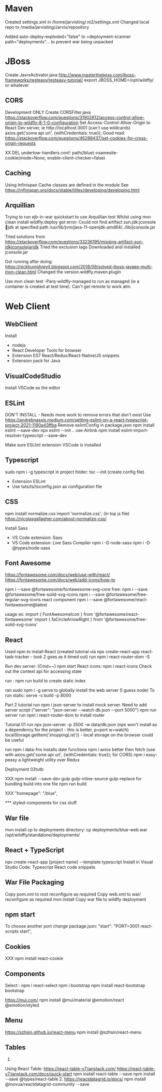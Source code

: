 Maven
=====

Created settings.xml in /home/jarvisting/.m2/settings.xml
Changed local repo to /media/jarvisting/Jarvis/repository

Added auto-deploy-exploded="false"  to <deployment-scanner path="deployments"...   to prevent war being unpacked


JBoss
=====
Create JaxrsActivator.java  http://www.mastertheboss.com/jboss-frameworks/resteasy/resteasy-tutorial/
export JBOSS_HOME=/opt/wildfly/  or whatever


CORS
----
Development ONLY
Create CORSFilter.java   https://stackoverflow.com/questions/31902612/access-control-allow-origin-to-wildfly-8-1-0-configuration
Set Access-Control-Allow-Origin to React Dev server, ie http://localhost:3001  (can't use wildcards)
axios.get('some api url', {withCredentials: true});
Good read: https://stackoverflow.com/questions/46288437/set-cookies-for-cross-origin-requests

XX DEL undertow-handlers.conf: path(/blue)->samesite-cookie(mode=None, enable-client-checker=false)


Caching
-------
Using Infinispan
Cache classes are defined in the module
See https://infinispan.org/docs/stable/titles/developing/developing.html

Arquillian
----------

Trying to run ejb-in-war quickstart to use Arquillian test
Whilst using     mvn clean install wildfly:deploy 
got error: Could not find artifact sun.jdk:jconsole:jar:jdk at specified path /usr/lib/jvm/java-11-openjdk-amd64/../lib/jconsole.jar

Tried solutions from https://stackoverflow.com/questions/33236195/missing-artifact-sun-jdkjconsolejarjdk
Tried the exclusion tags
Downloaded and installed jconsole.jar

Got running after doing: https://nickhumphreyit.blogspot.com/2018/09/solved-jboss-javaee-multi-mvn-clean.html
Changed the version.wildfly.maven.plugin

Use mvn clean test -Parq-wildfly-managed
to run as managed (ie a container is created at test time). 
Can't get remote to work atm.


Web Client
=========


WebClient
---------
Install
- nodejs
- React Developer Tools for browser
- Extension ES7 React/Redux/React-Native/JS snippets
- Extension pack for Java

VisualCodeStudio
----------------
Install VSCode as the editor

ESLint
------
DON'T INSTALL - Needs more work to remove errors that don't exist
Use https://andrebnassis.medium.com/setting-eslint-on-a-react-typescript-project-2021-1190a43ffba
Remove eslintConfig in package.json
npm install eslint --save-dev
npx eslint --init
.. use Airbnb
npm install eslint-import-resolver-typescript --save-dev


Make sure ESLlint extension VSCode is installed
  
Typescript
----------
sudo npm i -g typescript
in project folder: tsc --init (create config file)
- Extension ESLint
- Use tuts/ts/tsconfig.json as configuration file


CSS
---
npm install normalize.css
import 'normalize.css'; (in top js file)
https://nicolasgallagher.com/about-normalize-css/

Install Sass
- VS Code extension: Sass
- VS Code extension: Live Sass Compiler
npm i -D node-sass
npm i -D @types/node-sass

Font Awesome
------------
https://fontawesome.com/docs/web/use-with/react/
https://fontawesome.com/docs/web/add-icons/how-to

npm i --save @fortawesome/fontawesome-svg-core
free:
npm i --save @fortawesome/free-solid-svg-icons
npm i --save @fortawesome/free-regular-svg-icons
react component
npm i --save @fortawesome/react-fontawesome@latest

usage ex:
import { FontAwesomeIcon } from '@fortawesome/react-fontawesome'
import { faCircleArrowRight } from '@fortawesome/free-solid-svg-icons'


React
-----
Used npm to install React (created tutorial via npx create-react-app react-task-tracker - took 2 goes as it timed out)
run npm i react-router-dom -S



Run dev server: [Cmd+~] npm start
React icons: npm i react-icons
Check out the context api for accessing state

run : npm run build   to create static index

ran sudo npm i -g serve   to globally install the web server (I guess node)
To run static: serve -s build -p 8000

Part 2 tutorial
run npm i json-server  to install mock server. Need to add server script ("server": "json-server --watch db.json --port 5000") npm run server
run npm i react-router-dom  to install router

Tutorial 01
run npx json-server -p 3500 -w data/db.json (npx won't install as a dependency for the project - this is better, p=port w=watch)
localStorage.getItem('shoppingList')) - local storage on the browser could be useful

run npm i data-fns   installs date functions
npm i axios    better then fetch  (use with axios.get('some api url', {withCredentials: true}); for CORS)
npm i easy-peasy     a lightweight utility over Redux


Deployment 02tutb

XXX npm install --save-dev gulp gulp-inline-source gulp-replace    for bundling build into one file
npm run build

XXX "homepage": "/blue",

*** styled-components for css stuff

War file
--------
mvn install
cp to deployments directory: cp deployments/blue-web.war /opt/wildfly/standalone/deployments/

React + TypeScript
------------------
npx create-react-app [project name] --template typescript
Install in Visual Studio Code: Typescript React code snippets

War File Packaging
------------------
Copy pom.xml to root  reconfigure as required
Copy web.xml to war/  reconfigure as required
mvn install
Copy war file to wildfly deployment 

npm start
---------
To choose another port change package.json: "start": "PORT=3001 react-scripts start",

Cookies
-------
XXX npm install react-cookie

Components
----------
Select : 
npm i react-select
npm i bootstrap
npm install react-bootstrap bootstrap

https://mui.com/
npm install @mui/material @emotion/react @emotion/styled


Menu
----
https://szhsin.github.io/react-menu
npm install @szhsin/react-menu

Tables
------
1.
Using React Table: https://react-table-v7.tanstack.com/
https://react-table-v7.tanstack.com/docs/quick-start
npm install react-table --save
npm install --save @types/react-table
2.
https://reactdatagrid.io/docs/
npm install @inovua/reactdatagrid-community --save




